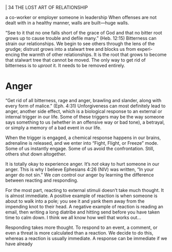 | 34 THE LOST ART OF RELATIONSHIP

a co-worker or employer
someone in leadership
When offenses are not dealt with in a healthy manner, walls are built—huge
walls.

“See to it that no one falls short of the grace of God and that no
bitter root grows up to cause trouble and defile many.” (Heb.
12:15)
Bitterness can strain our relationships. We begin to see others through the
lens of the grudge; distrust grows into a stalwart tree and blocks us from experi-
encing the warmth of other relationships. It is the root that grows to become
that stalwart tree that cannot be moved. The only way to get rid of bitterness is
to _uproot_ it. It needs to be removed entirely.

# Anger

“Get rid of all bitterness, rage and anger, brawling and slander,
along with every form of malice.” (Eph. 4:31)
Unforgiveness can most definitely lead to anger, another side effect, which is
a biological response to an external or internal trigger in our life. Some of these
triggers may be the way someone says something to us (whether in an offensive
way or bad tone), a betrayal, or simply a memory of a bad event in our life.

When the trigger is engaged, a chemical response happens in our brains,
adrenaline is released, and we enter into “Fight, Flight, or Freeze” mode. Some of
us instantly engage. Some of us avoid the confrontation. Still, others shut down
altogether.

It is totally okay to experience anger. It’s _not_ okay to hurt someone in our
anger. This is why I believe Ephesians 4:26 (NIV) was written, “In your anger do
not sin.” We _can_ control our anger by learning the difference between reacting and
responding.

For the most part, reacting to external stimuli doesn’t take much thought.
It is almost immediate. A positive example of reaction is when someone is about
to walk into a pole; you see it and yank them away from the impending knot to
their head. A negative example of reaction is reading an email, then writing a long
diatribe and hitting send before you have taken time to calm down. I think we all
know how well that works out...

Responding takes more thought. To respond to an event, a comment, or
even a threat is more calculated than a reaction. We decide to do this, whereas
a reaction is usually immediate. A response can be immediate if we have already

